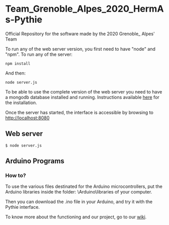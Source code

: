 # Team_Grenoble_Alpes_2020_HermAs-Pythie
Official Repository for the software made by the 2020 Grenoble_ Alpes' Team

To run any of the web server version, you first need to have "node" and "npm".
To run any of the server:
```
npm install
```
And then:
```
node server.js
```

To be able to use the complete version of the web server you need to have a mongodb database installed and running.
Instructions available [here](https://docs.mongodb.com/manual/administration/install-community/) for the installation.

Once the server has started, the interface is accessible by browsing to [http://localhost:8080](http://localhost:8080)

## Web server
```
$ node server.js
```

## Arduino Programs

### How to?

To use the various files destinated for the Arduino microcontrollers, put the Arduino libraries inside the folder: \Arduino\libraries of your computer.

Then you can download the .ino file in your Arduino, and try it with the Pythie interface.



To know more about the functioning and our project, go to our [wiki](https://2020.igem.org/Team:Grenoble_Alpes/Contribution).
